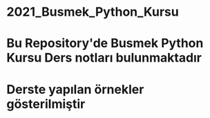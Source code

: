 # 2021_Busmek_Python_Kursu
# Bu Repository'de Busmek Python Kursu Ders notları bulunmaktadır
# Derste yapılan örnekler gösterilmiştir
